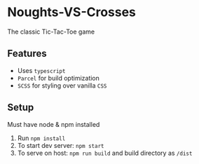# Noughts-VS-Crosses
The classic Tic-Tac-Toe game

## Features

- Uses `typescript`
- `Parcel` for build optimization
- `SCSS` for styling over vanilla `CSS`

## Setup

Must have node & npm installed

1. Run `npm install`
2. To start dev server: `npm start`
3. To serve on host: `npm run build` and build directory as `/dist`
